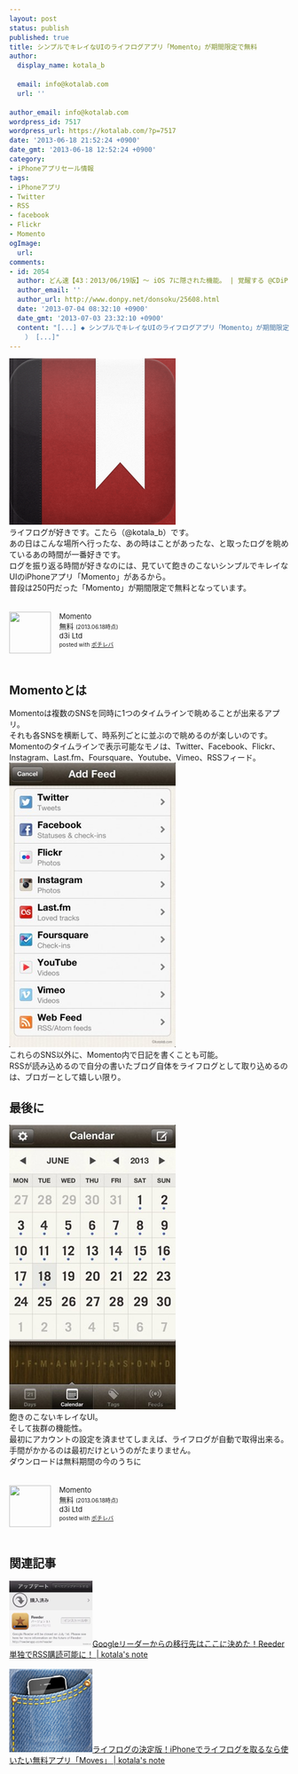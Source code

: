 ```yaml
---
layout: post
status: publish
published: true
title: シンプルでキレイなUIのライフログアプリ「Momento」が期間限定で無料
author:
  display_name: kotala_b

  email: info@kotalab.com
  url: ''

author_email: info@kotalab.com
wordpress_id: 7517
wordpress_url: https://kotalab.com/?p=7517
date: '2013-06-18 21:52:24 +0900'
date_gmt: '2013-06-18 12:52:24 +0900'
category:
- iPhoneアプリセール情報
tags:
- iPhoneアプリ
- Twitter
- RSS
- facebook
- Flickr
- Momento
ogImage:
  url:
comments:
- id: 2054
  author: どん速【43：2013/06/19版】〜 iOS 7に隠された機能。 | 覚醒する @CDiP
  author_email: ''
  author_url: http://www.donpy.net/donsoku/25608.html
  date: '2013-07-04 08:32:10 +0900'
  date_gmt: '2013-07-03 23:32:10 +0900'
  content: "[...] ◆ シンプルでキレイなUIのライフログアプリ「Momento」が期間限定で無料 （ via kotala&#8217;s note
    ） [...]"
---
```

<p><img src="/wp-content/uploads/momento_130618-300x300.png" alt="momento_130618" width="300" height="300" class="alignnone size-medium wp-image-7519" /><br />
ライフログが好きです。こたら（@kotala_b）です。<br />
あの日はこんな場所へ行ったな、あの時はことがあったな、と取ったログを眺めているあの時間が一番好きです。<br />
ログを振り返る時間が好きなのには、見ていて飽きのこないシンプルでキレイなUIのiPhoneアプリ「Momento」があるから。<br />
普段は250円だった「Momento」が期間限定で無料となっています。</p>
<div class="pochireba" style="text-align:left;font-size:small;padding:20px 0;/zoom: 1;overflow: hidden;"><span class="removed_link" title="click.linksynergy.com/fs-bin/click?id=d2yYUp776R4&amp;subid=&amp;offerid=94348.1&amp;type=3&amp;tmpid=3910&amp;RD_PARM1=https%253A%252F%252Fitunes.apple.com%252Fjp%252Fapp%252Fmomento%252Fid347019672%253Fmt%253D8%2526uo%253D4"><img src="http://a251.phobos.apple.com/us/r1000/092/Purple2/v4/54/2e/72/542e72d9-6a08-2512-9e89-515178293944/mzl.hieecndz.png" width="75" height="75" style="float:left;margin:0 15px 0 0;" class="pochi_img" ></span>
<div class="pochi_info" style="text-align:left;/zoom: 1;overflow: hidden;">
<div class="pochi_name"><span class="removed_link" title="click.linksynergy.com/fs-bin/click?id=d2yYUp776R4&amp;subid=&amp;offerid=94348.1&amp;type=3&amp;tmpid=3910&amp;RD_PARM1=https%253A%252F%252Fitunes.apple.com%252Fjp%252Fapp%252Fmomento%252Fid347019672%253Fmt%253D8%2526uo%253D4">Momento</span></div>
<div class="pochi_price" style="display:inline;">無料</div>
<div class="pochi_time" style="font-size:x-small;display:inline;">(2013.06.18時点)</div>
<div class="pochi_seller"><span class="removed_link" title="click.linksynergy.com/fs-bin/click?id=d2yYUp776R4&amp;subid=&amp;offerid=94348.1&amp;type=3&amp;tmpid=3910&amp;RD_PARM1=https%253A%252F%252Fitunes.apple.com%252Fjp%252Fartist%252Fd3i-ltd%252Fid347019675%253Fuo%253D4">d3i Ltd</span></div>
<div class="pochi_post" style="font-size:x-small;">posted with <a href="https://pochireba.com">ポチレバ</a></div>
</div>
<div class="pochireba-footer" style="clear: left"></div>
</div>
<!--more-->
<h2>Momentoとは</h2>
<p>Momentoは複数のSNSを同時に1つのタイムラインで眺めることが出来るアプリ。<br />
それも各SNSを横断して、時系列ごとに並ぶので眺めるのが楽しいのです。<br />
Momentoのタイムラインで表示可能なモノは、Twitter、Facebook、Flickr、Instagram、Last.fm、Foursquare、Youtube、Vimeo、RSSフィード。<br />
<img src="/wp-content/uploads/momento_130618_01-300x513.jpg" alt="momento_130618_01" width="300" height="513" class="alignnone size-medium wp-image-7520" /><br />
これらのSNS以外に、Momento内で日記を書くことも可能。<br />
RSSが読み込めるので自分の書いたブログ自体をライフログとして取り込めるのは、ブロガーとして嬉しい限り。</p>
<h2>最後に</h2>
<p><img src="/wp-content/uploads/momento_130618_02-300x513.jpg" alt="momento_130618_02" width="300" height="513" class="alignnone size-medium wp-image-7521" /><br />
飽きのこないキレイなUI。<br />
そして抜群の機能性。<br />
最初にアカウントの設定を済ませてしまえば、ライフログが自動で取得出来る。<br />
手間がかかるのは最初だけというのがたまりません。<br />
ダウンロードは無料期間の今のうちに</p>
<div class="pochireba" style="text-align:left;font-size:small;padding:20px 0;/zoom: 1;overflow: hidden;"><span class="removed_link" title="click.linksynergy.com/fs-bin/click?id=d2yYUp776R4&amp;subid=&amp;offerid=94348.1&amp;type=3&amp;tmpid=3910&amp;RD_PARM1=https%253A%252F%252Fitunes.apple.com%252Fjp%252Fapp%252Fmomento%252Fid347019672%253Fmt%253D8%2526uo%253D4"><img src="http://a251.phobos.apple.com/us/r1000/092/Purple2/v4/54/2e/72/542e72d9-6a08-2512-9e89-515178293944/mzl.hieecndz.png" width="75" height="75" style="float:left;margin:0 15px 0 0;" class="pochi_img" ></span>
<div class="pochi_info" style="text-align:left;/zoom: 1;overflow: hidden;">
<div class="pochi_name"><span class="removed_link" title="click.linksynergy.com/fs-bin/click?id=d2yYUp776R4&amp;subid=&amp;offerid=94348.1&amp;type=3&amp;tmpid=3910&amp;RD_PARM1=https%253A%252F%252Fitunes.apple.com%252Fjp%252Fapp%252Fmomento%252Fid347019672%253Fmt%253D8%2526uo%253D4">Momento</span></div>
<div class="pochi_price" style="display:inline;">無料</div>
<div class="pochi_time" style="font-size:x-small;display:inline;">(2013.06.18時点)</div>
<div class="pochi_seller"><span class="removed_link" title="click.linksynergy.com/fs-bin/click?id=d2yYUp776R4&amp;subid=&amp;offerid=94348.1&amp;type=3&amp;tmpid=3910&amp;RD_PARM1=https%253A%252F%252Fitunes.apple.com%252Fjp%252Fartist%252Fd3i-ltd%252Fid347019675%253Fuo%253D4">d3i Ltd</span></div>
<div class="pochi_post" style="font-size:x-small;">posted with <a href="https://pochireba.com">ポチレバ</a></div>
</div>
<div class="pochireba-footer" style="clear: left"></div>
</div>
<h2 class="rele">関連記事</h2>
<p><a href="/app-reeder-local-rss" target="_blank"><img  class="alignleft" src="/wp-content/uploads/slooProImg_20130429125816.jpg" alt="Googleリーダーからの移行先はここに決めた！Reeder単独でRSS購読可能に！ | kotala's note" width="150" /></a><a href="/app-reeder-local-rss" target="_blank">Googleリーダーからの移行先はここに決めた！Reeder単独でRSS購読可能に！ | kotala's note</a><br style="clear:both;" /><br />
<a href="/app-moves" target="_blank"><img  class="alignleft" src="/wp-content/uploads/moves_130209-448x448.png" alt="ライフログの決定版！iPhoneでライフログを取るなら使いたい無料アプリ「Moves」 | kotala's note" width="150" /></a><a href="/app-moves" target="_blank">ライフログの決定版！iPhoneでライフログを取るなら使いたい無料アプリ「Moves」 | kotala's note</a><br style="clear:both;" /></p>

